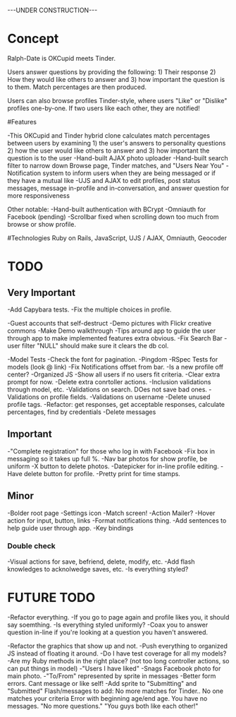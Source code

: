---UNDER CONSTRUCTION---

# Concept
Ralph-Date is OKCupid meets Tinder.

Users answer questions by providing the following: 1) Their response 2) How they would like others to answer and 3) how important the question is to them. Match percentages are then produced.

Users can also browse profiles Tinder-style, where users "Like" or "Dislike" profiles one-by-one. If two users like each other, they are notified!

#Features

-This OKCupid and Tinder hybrid clone calculates match percentages between users by examining 1) the user's answers to personality questions 2) how the user would like others to answer and 3) how important the question is to the user
-Hand-built AJAX photo uploader
-Hand-built search filter to narrow down Browse page, Tinder matches, and "Users Near You"
-Notification system to inform users when they are being messaged or if they have a mutual like
-UJS and AJAX to edit profiles, post status messages, message in-profile and in-conversation, and answer question for more responsiveness

Other notable:
-Hand-built authentication with BCrypt
-Omniauth for Facebook (pending)
-Scrollbar fixed when scrolling down too much from browse or show profile.

#Technologies
Ruby on Rails, JavaScript, UJS / AJAX, Omniauth, Geocoder

# TODO

## Very Important
  -Add Capybara tests.
  -Fix the multiple choices in profile.

  -Guest accounts that self-destruct
    -Demo pictures with Flickr creative commons
    -Make Demo walkthrough
    -Tips around app to guide the user through app to make implemented features extra obvious.
  -Fix Search Bar
    -user filter "NULL" should make sure it clears the db col.


  -Model Tests
  -Check the font for pagination.
  -Pingdom
  -RSpec Tests for models (look @ link)
  -Fix Notifications offset from bar.
  -Is a new profile off center?
  -Organized JS
  -Show all users if no users fit criteria.
  -Clear extra prompt for now.
  -Delete extra conrtoller actions.
  -Inclusion validations through model, etc.
  -Validations on search. DOes not save bad ones.
  -Validations on profile fields.
  -Validations on username
  -Delete unused profile tags.
  -Refactor: get responses, get acceptable responses, calculate percentages, find by credentials
  -Delete messages

## Important
  -"Complete registration" for those who log in with Facebook
  -Fix box in messaging so it takes up full %.
  -Nav bar photos for show profile, be uniform
  -X button to delete photos.
  -Datepicker for in-line profile editing.
  -Have delete button for profile.
  -Pretty print for time stamps.

## Minor
  -Bolder root page
  -Settings icon
  -Match screen!
  -Action Mailer?
  -Hover action for input, button, links
  -Format notifications thing.
  -Add sentences to help guide user through app.
  -Key bindings

### Double check
  -Visual actions for save, befriend, delete, modify, etc.
  -Add flash knowledges to acknolwedge saves, etc.
  -Is everything styled?


# FUTURE TODO
  -Refactor everything.
  -If you go to page again and profile likes you, it should say soemthing.
  -Is everything styled uniformly?
  -Coax you to answer question in-line if you're looking at a question you haven't answered.

  -Refactor the graphics that show up and not.
  -Push everything to organized JS instead of floating it around.
  -Do I have test coverage for all my models?
  -Are my Ruby methods in the right place? (not too long controller actions, so can put things in model)
  -"Users I have liked"
  -Snags Facebook photo for main photo.
  -"To/From" represented by sprite in messages
  -Better form errors.
  Cant message or like self!
  -Add sprite to "Submitting" and "Submitted"
  Flash/messages to add:
  No more matches for Tinder..
  No one matches your criteria
  Error with beginning age/end age.
  You have no messages.
  "No more questions."
  "You guys both like each other!"


